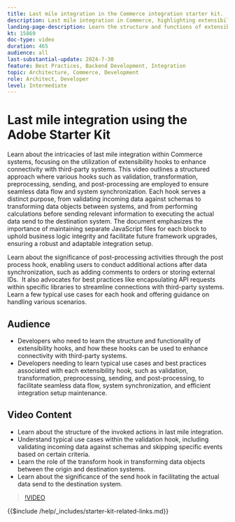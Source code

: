 ```yaml
---
title: Last mile integration in the Commerce integration starter kit. 
description: Last mile integration in Commerce, highlighting extensibility hooks like validation, transformation, preprocessing, sending, and post-processing.​
landing-page-description: Learn the structure and functions of extensibility hooks in last mile integration for Commerce systems.   
kt: 15869
doc-type: video
duration: 465
audience: all
last-substantial-update: 2024-7-30
feature: Best Practices, Backend Development, Integration
topic: Architecture, Commerce, Development
role: Architect, Developer
level: Intermediate
---
```

# Last mile integration using the Adobe Starter Kit  

Learn about the intricacies of last mile integration within Commerce systems, focusing on the utilization of extensibility hooks to enhance connectivity with third-party systems. This video outlines a structured approach where various hooks such as validation, transformation, preprocessing, sending, and post-processing are employed to ensure seamless data flow and system synchronization. Each hook serves a distinct purpose, from validating incoming data against schemas to transforming data objects between systems, and from performing calculations before sending relevant information to executing the actual data send to the destination system. The document emphasizes the importance of maintaining separate JavaScript files for each block to uphold business logic integrity and facilitate future framework upgrades, ensuring a robust and adaptable integration setup.

Learn about the significance of post-processing activities through the post process hook, enabling users to conduct additional actions after data synchronization, such as adding comments to orders or storing external IDs. ​ It also advocates for best practices like encapsulating API requests within specific libraries to streamline connections with third-party systems. Learn a few typical use cases for each hook and offering guidance on handling various scenarios.   

## Audience 

* Developers who need to learn the structure and functionality of extensibility hooks, and how these hooks can be used to enhance connectivity with third-party systems.
* Developers needing to learn typical use cases and best practices associated with each extensibility hook, such as validation, transformation, preprocessing, sending, and post-processing, to facilitate seamless data flow, system synchronization, and efficient integration setup maintenance. ​
  
## Video Content

* Learn about the structure of the invoked actions in last mile integration.
* Understand typical use cases within the validation hook, including validating incoming data against schemas and skipping specific events based on certain criteria. ​
* Learn the role of the transform hook in transforming data objects between the origin and destination systems.
* Learn about the significance of the send hook in facilitating the actual data send to the destination system.

>[!VIDEO](https://video.tv.adobe.com/v/3431694?learn=on)

{{$include /help/_includes/starter-kit-related-links.md}}
